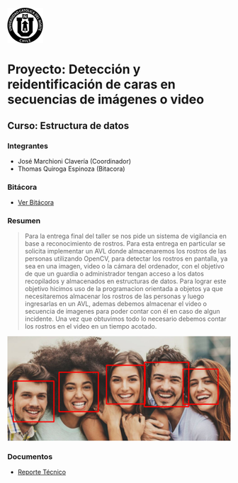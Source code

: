 ![UCN](docs/Imagenes/60x60-ucn-negro.png)


# Proyecto: Detección y reidentificación de caras en secuencias de imágenes o video
## Curso: Estructura de datos

### Integrantes

* José Marchioni Clavería (Coordinador)
* Thomas Quiroga Espinoza (Bitacora)

### Bitácora

* [Ver Bitácora](docs/BITACORA.md)

### Resumen
>Para la entrega final del taller se nos pide un sistema de vigilancia en base a reconocimiento de rostros. Para esta entrega en particular se solicita implementar un AVL donde almacenaremos los rostros de las personas utilizando OpenCV, para detectar los rostros en pantalla, ya sea en una imagen, video o la cámara del ordenador, con el objetivo de que un guardia o administrador tengan acceso a los datos recopilados y almacenados en estructuras de datos. 
>Para lograr este objetivo hicimos uso de la programacion orientada a objetos ya que necesitaremos almacenar los rostros de las personas y luego ingresarlas en un AVL, ademas debemos almacenar el video o secuencia de imagenes para poder contar con él en caso de algun incidente. Una vez que obtuvimos todo lo necesario debemos contar los rostros en el video en un tiempo acotado.

![Resultado Final](/docs/Imagenes/Resultado.png)

### Documentos

* [Reporte Técnico](docs/README.md)
